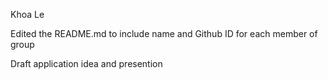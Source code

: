 Khoa Le

Edited the README.md to include name and Github ID for each member of group

Draft application idea and presention
